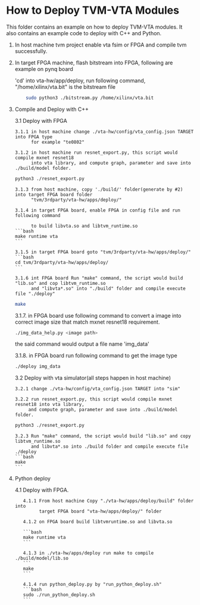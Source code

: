 <!--- Licensed to the Apache Software Foundation (ASF) under one -->
<!--- or more contributor license agreements.  See the NOTICE file -->
<!--- distributed with this work for additional information -->
<!--- regarding copyright ownership.  The ASF licenses this file -->
<!--- to you under the Apache License, Version 2.0 (the -->
<!--- "License"); you may not use this file except in compliance -->
<!--- with the License.  You may obtain a copy of the License at -->

<!---   http://www.apache.org/licenses/LICENSE-2.0 -->

<!--- Unless required by applicable law or agreed to in writing, -->
<!--- software distributed under the License is distributed on an -->
<!--- "AS IS" BASIS, WITHOUT WARRANTIES OR CONDITIONS OF ANY -->
<!--- KIND, either express or implied.  See the License for the -->
<!--- specific language governing permissions and limitations -->
<!--- under the License. -->


How to Deploy TVM-VTA Modules
=============================
This folder contains an example on how to deploy TVM-VTA modules.
It also contains an example code to deploy with C++ and Python.

1. In host machine tvm project enable vta fsim or FPGA and compile tvm successfully.

2. In target FPGA machine, flash bitstream into FPGA, following are example on pynq board

   'cd' into vta-hw/app/deploy, run following command,
    "/home/xilinx/vta.bit" is the bitstream file

	```bash
        sudo python3 ./bitstream.py /home/xilinx/vta.bit
	```

3. Compile and Deploy with C++

   3.1 Deploy with FPGA

       3.1.1 in host machine change ./vta-hw/config/vta_config.json TARGET into FPGA type
             for example "te0802"

       3.1.2 in host machine run resnet_export.py, this script would compile mxnet resnet18
             into vta library, and compute graph, parameter and save into ./build/model folder.
       
	```bash
  	python3 ./resnet_export.py
	```

       3.1.3 from host machine, copy './build/' folder(generate by #2) into target FPGA board folder 
             "tvm/3rdparty/vta-hw/apps/deploy/"

       3.1.4 in target FPGA board, enable FPGA in config file and run following command

             to build libvta.so and libtvm_runtime.so
       ```bash
       make runtime vta
       ```

       3.1.5 in target FPGA board goto "tvm/3rdparty/vta-hw/apps/deploy/"
       ```bash
       cd tvm/3rdparty/vta-hw/apps/deploy/
       ```

       3.1.6 int FPGA board Run "make" command, the script would build "lib.so" and cop libtvm_runtime.so
             and "libvta*.so" into "./build" folder and compile execute file "./deploy"
      ```bash
      make
      ```
  
      3.1.7. in FPGA board use following command to convert a image into correct image size that match 
             mxnet resnet18 requirement.
      ```bash
      ./img_data_help.py <image path>
      ```
      the said command would output a file name 'img_data'

      3.1.8. in FPGA board run following command to get the image type
      ```bash
      ./deploy img_data
      ```

   3.2 Deploy with vta simulator(all steps happen in host machine)

       3.2.1 change ./vta-hw/config/vta_config.json TARGET into "sim"

       3.2.2 run resnet_export.py, this script would compile mxnet resnet18 into vta library, 
            and compute graph, parameter and save into ./build/model folder.

	```bash
  	python3 ./resnet_export.py
	```
       
       3.2.3 Run "make" command, the script would build "lib.so" and copy libtvm_runtime.so
             and libvta*.so into ./build folder and compile execute file ./deploy
       ```bash
       make
       ```

4. Python deploy

      4.1 Deploy with FPGA.

          4.1.1 From host machine Copy "./vta-hw/apps/deploy/build" folder into 
                target FPGA board "vta-hw/apps/deploy/" folder

          4.1.2 on FPGA board build libtvmruntime.so and libvta.so

          ```bash
          make runtime vta
          ```

          4.1.3 in ./vta-hw/apps/deploy run make to compile ./build/model/lib.so
          ```
          make
          ```

          4.1.4 run python_deploy.py by "run_python_deploy.sh"
          ```bash
          sudo ./run_python_deploy.sh
          ```
